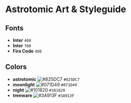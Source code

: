 # Astrotomic Art & Styleguide

## Fonts

- **Inter** `400`
- **Inter** `700`
- **Fira Code** `400`

## Colors

- **astrotomic** ![#825DC7](https://via.placeholder.com/15/825DC7/000000?text=+) `#825DC7`
- **moonlight** ![#071D49](https://via.placeholder.com/15/071D49/000000?text=+) `#071D49`
- **night** ![#101820](https://via.placeholder.com/15/101820/000000?text=+) `#101820`
- **treeware** ![#3A913F](https://via.placeholder.com/15/3A913F/000000?text=+) `#3A913F`
